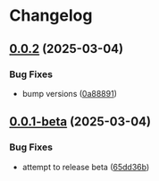 # Changelog

## [0.0.2](https://github.com/ExpediaGroup/expediagroup-java-sdk/compare/expediagroup-sdk-graphql-v0.0.1...expediagroup-sdk-graphql-v0.0.2) (2025-03-04)


### Bug Fixes

* bump versions ([0a88891](https://github.com/ExpediaGroup/expediagroup-java-sdk/commit/0a8889146abf8ae969ff951fad2185d00220d26e))

## [0.0.1-beta](https://github.com/ExpediaGroup/expediagroup-java-sdk/compare/expediagroup-sdk-graphql-v0.0.0-beta...expediagroup-sdk-graphql-v0.0.1-beta) (2025-03-04)


### Bug Fixes

* attempt to release beta ([65dd36b](https://github.com/ExpediaGroup/expediagroup-java-sdk/commit/65dd36bdbf5f13ce0b06bb203fe3425bbaf436ff))

